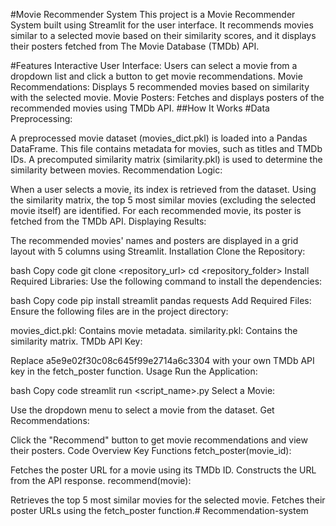 #Movie Recommender System
This project is a Movie Recommender System built using Streamlit for the user interface. It recommends movies similar to a selected movie based on their similarity scores, and it displays their posters fetched from The Movie Database (TMDb) API.

#Features
Interactive User Interface: Users can select a movie from a dropdown list and click a button to get movie recommendations.
Movie Recommendations: Displays 5 recommended movies based on similarity with the selected movie.
Movie Posters: Fetches and displays posters of the recommended movies using TMDb API.
##How It Works
#Data Preprocessing:

A preprocessed movie dataset (movies_dict.pkl) is loaded into a Pandas DataFrame. This file contains metadata for movies, such as titles and TMDb IDs.
A precomputed similarity matrix (similarity.pkl) is used to determine the similarity between movies.
Recommendation Logic:

When a user selects a movie, its index is retrieved from the dataset.
Using the similarity matrix, the top 5 most similar movies (excluding the selected movie itself) are identified.
For each recommended movie, its poster is fetched from the TMDb API.
Displaying Results:

The recommended movies' names and posters are displayed in a grid layout with 5 columns using Streamlit.
Installation
Clone the Repository:

bash
Copy code
git clone <repository_url>
cd <repository_folder>
Install Required Libraries: Use the following command to install the dependencies:

bash
Copy code
pip install streamlit pandas requests
Add Required Files: Ensure the following files are in the project directory:

movies_dict.pkl: Contains movie metadata.
similarity.pkl: Contains the similarity matrix.
TMDb API Key:

Replace a5e9e02f30c08c645f99e2714a6c3304 with your own TMDb API key in the fetch_poster function.
Usage
Run the Application:

bash
Copy code
streamlit run <script_name>.py
Select a Movie:

Use the dropdown menu to select a movie from the dataset.
Get Recommendations:

Click the "Recommend" button to get movie recommendations and view their posters.
Code Overview
Key Functions
fetch_poster(movie_id):

Fetches the poster URL for a movie using its TMDb ID.
Constructs the URL from the API response.
recommend(movie):

Retrieves the top 5 most similar movies for the selected movie.
Fetches their poster URLs using the fetch_poster function.# Recommendation-system
